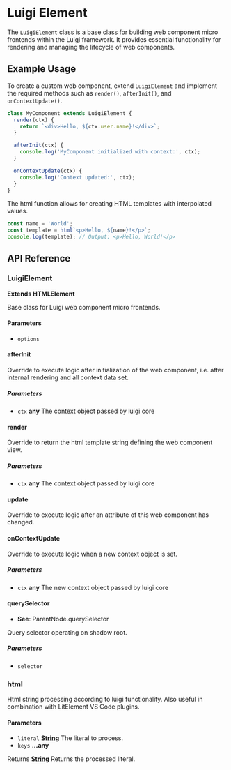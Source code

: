 <!-- meta
{
  "node": {
    "label": "Luigi Element API",
    "category": {
      "label": "API Reference",
      "collapsible": true
    },
    "metaData": {
      "categoryPosition": 7,
      "position": 6
    }
  }
}
meta -->

# Luigi Element

The `LuigiElement` class is a base class for building web component micro frontends within the Luigi framework. It provides essential functionality for rendering and managing the lifecycle of web components.

## Example Usage

To create a custom web component, extend `LuigiElement` and implement the required methods such as `render()`, `afterInit()`, and `onContextUpdate()`.

```js
class MyComponent extends LuigiElement {
  render(ctx) {
    return `<div>Hello, ${ctx.user.name}!</div>`;
  }

  afterInit(ctx) {
    console.log('MyComponent initialized with context:', ctx);
  }

  onContextUpdate(ctx) {
    console.log('Context updated:', ctx);
  }
}
```

The html function allows for creating HTML templates with interpolated values.

```js
const name = 'World';
const template = html`<p>Hello, ${name}!</p>`;
console.log(template); // Output: <p>Hello, World!</p>
```

## API Reference

<!-- Generated by documentation.js. Update this documentation by updating the source code. -->

### LuigiElement

**Extends HTMLElement**

Base class for Luigi web component micro frontends.

#### Parameters

*   `options`  

#### afterInit

Override to execute logic after initialization of the web component, i.e.
after internal rendering and all context data set.

##### Parameters

*   `ctx` **any** The context object passed by luigi core

#### render

Override to return the html template string defining the web component view.

##### Parameters

*   `ctx` **any** The context object passed by luigi core

#### update

Override to execute logic after an attribute of this web component has changed.

#### onContextUpdate

Override to execute logic when a new context object is set.

##### Parameters

*   `ctx` **any** The new context object passed by luigi core

#### querySelector

*   **See**: ParentNode.querySelector

Query selector operating on shadow root.

##### Parameters

*   `selector`  

### html

Html string processing according to luigi functionality.
Also useful in combination with LitElement VS Code plugins.

#### Parameters

*   `literal` **[String](https://developer.mozilla.org/docs/Web/JavaScript/Reference/Global_Objects/String)** The literal to process.
*   `keys` **...any** 

Returns **[String](https://developer.mozilla.org/docs/Web/JavaScript/Reference/Global_Objects/String)** Returns the processed literal.
